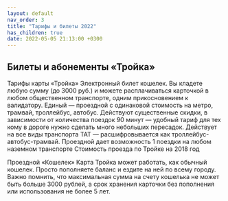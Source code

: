 ```yaml
---
layout: default
nav_order: 3
title: "Тарифы и билеты 2022"
has_children: true
date: 2022-05-05 21:13:00 +0300
---
```


## Билеты и абонементы «Тройка»



Тарифы карты «Тройка»
Электронный билет кошелек. Вы кладете любую сумму (до 3000 руб.) и можете расплачиваться карточкой в любом общественном транспорте, одним прикосновением к валидатору.
Единый — проездной с одинаковой стоимость на метро, трамвай, троллейбус, автобус. Действуют существенные скидки, в зависимости от количества поездок
90 минут — удобный тариф для тех кому в дороге нужно сделать много небольших пересадок. Действует на все виды транспорта
ТАТ — расшифровывается как троллейбус-автобус-трамвай. Проездной дает возможность 1 поездки на любом наземном транспорте
Стоимость проезда по Тройке на 2018 год

Проездной «Кошелек»
Карта Тройка может работать, как обычный кошелек.
Просто пополняете баланс и ездите на ней по всему городу.
Важно помнить, что максимальная сумма на счету кошелька не может быть больше 3000 рублей, а срок хранения карточки без пополнения или использования не более 5 лет.